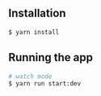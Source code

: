 ## Installation

```bash
$ yarn install
```

## Running the app

```bash
# watch mode
$ yarn run start:dev

```
